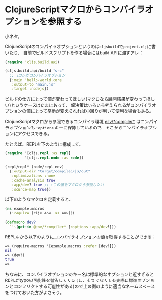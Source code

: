 # ClojureScriptマクロからコンパイラオプションを参照する

小ネタ。

ClojureScriptのコンパイラオプションというのは`cljsbuild`で`project.clj`に書いたり、
自前でビルドスクリプトを作る場合にはbuild APIに渡すアレ：

```clj
(require 'cljs.build.api)

(cljs.build.api/build "src"
  ;; ↓コレがコンパイラオプション
  {:main 'hello-world.core
   :output-to "main.js"
   :target :nodejs})
```

ビルドの仕方によって値が変わってほしい(マクロなら展開結果が変わってほしい)というケースはたまにあって、
解決策はいろいろ考えられるがコンパイラオプションの値によって挙動が変えられれば小回りが利いて便利な場合もある。

ClojureScriptマクロから参照できるコンパイラ環境 [env/\*compiler\*](https://github.com/athos/TIL/blob/master/clojure/various-enviroments-in-clojurescript-compiler.md#envcompiler)
はコンパイラオプションも `:options` キーに保持しているので、そこからコンパイラオプションにアクセスできる。

たとえば、REPLを下のように構成して、

```clj
(require '[cljs.repl :as repl]
         '[cljs.repl.node :as node])

(repl/repl* (node/repl-env)
  {:output-dir "target/compiled/js/out"
   :optimizations :none
   :cache-analysis true
   :app/dev? true ;; ←この値をマクロから参照したい
   :source-map true})
```

以下のようなマクロを定義すると、

```clj
(ns example.macros
  (:require [cljs.env :as env]))
  
(defmacro dev?
  `'~(get-in @env/*compiler* [:options :app/dev?]))
```

REPL中から以下のようにコンパイラオプションの値を取得することができる：

```clj
=> (require-macros '[example.macros :refer [dev?]])
nil
=> (dev?)
true
=>
```

ちなみに、コンパイラオプションのキー名は標準的なオプションと近すぎるとREPLがtypoの可能性を警告してくる
(し、そうでなくても実際に標準オプションとコンフリクトする可能性がある)ので上の例のように適当なネームスペースをつけておいた方がよさそう。
